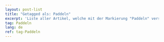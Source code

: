 ```yaml
---
layout: post-list
title: "Getagged als: Paddeln"
excerpt: 'Liste aller Artikel, welche mit der Markierung "Paddeln" versehen wurden.'  
tag: Paddeln
lang: de
ref: tag-Paddeln
---
```

